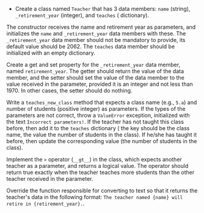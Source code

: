 - Create a class named `Teacher` that has 3 data members: `name` (string), `_retirement_year` (integer), and `teaches` (
  dictionary).

The constructor receives the name and retirement year as parameters, and initializes the `name` and `_retirement_year`
data members with these. The `_retirement_year` data member should not be mandatory to provide, its default value should
be 2062. The `teaches` data member should be initialized with an empty dictionary.

Create a get and set property for the `_retirement_year` data member, named `retirement_year`. The getter should return
the value of the data member, and the setter should set the value of the data member to the value received in the
parameter, provided it is an integer and not less than 1970. In other cases, the setter should do nothing.

Write a `teaches_new_class` method that expects a class name (e.g., `5.a`) and number of students (positive integer) as
parameters. If the types of the parameters are not correct, throw a `ValueError` exception, initialized with the
text `Incorrect parameters!`. If the teacher has not taught this class before, then add it to the `teaches` dictionary (
the key should be the class name, the value the number of students in the class). If he/she has taught it before, then
update the corresponding value (the number of students in the class).

Implement the `>` operator (`__gt__`) in the class, which expects another teacher as a parameter, and returns a logical
value. The operator should return true exactly when the teacher teaches more students than the other teacher received in
the parameter.

Override the function responsible for converting to text so that it returns the teacher's data in the following
format: `The teacher named {name} will retire in {retirement_year}.`.